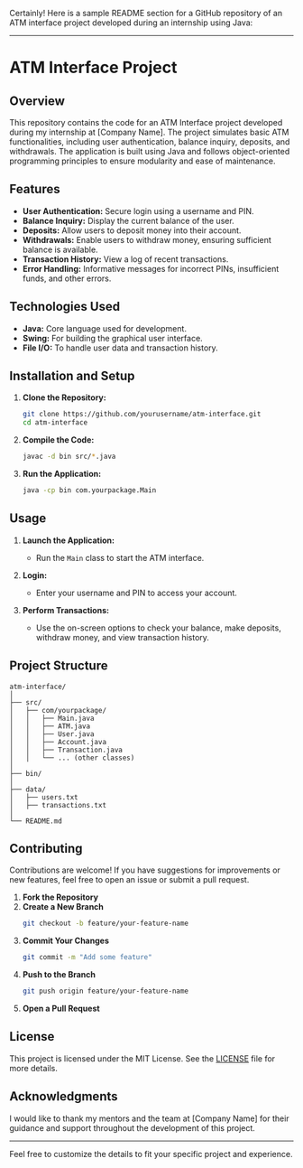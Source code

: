 Certainly! Here is a sample README section for a GitHub repository of an ATM interface project developed during an internship using Java:

---

# ATM Interface Project

## Overview

This repository contains the code for an ATM Interface project developed during my internship at [Company Name]. The project simulates basic ATM functionalities, including user authentication, balance inquiry, deposits, and withdrawals. The application is built using Java and follows object-oriented programming principles to ensure modularity and ease of maintenance.

## Features

- **User Authentication:** Secure login using a username and PIN.
- **Balance Inquiry:** Display the current balance of the user.
- **Deposits:** Allow users to deposit money into their account.
- **Withdrawals:** Enable users to withdraw money, ensuring sufficient balance is available.
- **Transaction History:** View a log of recent transactions.
- **Error Handling:** Informative messages for incorrect PINs, insufficient funds, and other errors.

## Technologies Used

- **Java:** Core language used for development.
- **Swing:** For building the graphical user interface.
- **File I/O:** To handle user data and transaction history.

## Installation and Setup

1. **Clone the Repository:**
   ```bash
   git clone https://github.com/yourusername/atm-interface.git
   cd atm-interface
   ```

2. **Compile the Code:**
   ```bash
   javac -d bin src/*.java
   ```

3. **Run the Application:**
   ```bash
   java -cp bin com.yourpackage.Main
   ```

## Usage

1. **Launch the Application:**
   - Run the `Main` class to start the ATM interface.

2. **Login:**
   - Enter your username and PIN to access your account.

3. **Perform Transactions:**
   - Use the on-screen options to check your balance, make deposits, withdraw money, and view transaction history.

## Project Structure

```
atm-interface/
│
├── src/
│   ├── com/yourpackage/
│   │   ├── Main.java
│   │   ├── ATM.java
│   │   ├── User.java
│   │   ├── Account.java
│   │   ├── Transaction.java
│   │   └── ... (other classes)
│
├── bin/
│
├── data/
│   ├── users.txt
│   ├── transactions.txt
│
└── README.md
```

## Contributing

Contributions are welcome! If you have suggestions for improvements or new features, feel free to open an issue or submit a pull request.

1. **Fork the Repository**
2. **Create a New Branch**
   ```bash
   git checkout -b feature/your-feature-name
   ```
3. **Commit Your Changes**
   ```bash
   git commit -m "Add some feature"
   ```
4. **Push to the Branch**
   ```bash
   git push origin feature/your-feature-name
   ```
5. **Open a Pull Request**

## License

This project is licensed under the MIT License. See the [LICENSE](LICENSE) file for more details.

## Acknowledgments

I would like to thank my mentors and the team at [Company Name] for their guidance and support throughout the development of this project.

---

Feel free to customize the details to fit your specific project and experience.
